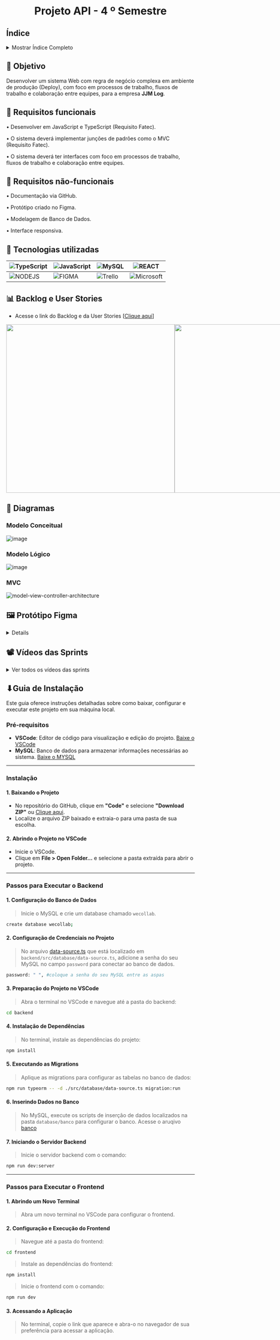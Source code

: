 <h1 align="center"> Projeto API - 4  º Semestre </h1>

## Índice
<details>
  <summary>Mostrar Índice Completo</summary>

* [Objetivo](#-objetivo)
* [Requisitos funcionais](#-requisitos-funcionais)
* [Requisitos não-funcionais](#-requisitos-não-funcionais)
* [Tecnologias Utilizadas](#-tecnologias-utilizadas)
* [Backlog e User Stories](#-backlog-e-user-stories)
* [Diagramas](#-diagramas)
* [Protótipo Figma](#-protótipo-figma)
* [Vídeos das Sprints](#️-vídeos-das-sprints)
* [Guia de Instalação](#guia-de-instalação)

</details>


## 🎯 Objetivo
Desenvolver um sistema Web com regra de negócio complexa em ambiente de produção (Deploy), com foco em processos de trabalho, fluxos de trabalho e colaboração entre equipes, para a empresa **JJM Log**.

## 📍 Requisitos funcionais
•	Desenvolver em JavaScript e TypeScript (Requisito Fatec).

•	O sistema deverá implementar junções de padrões como o MVC (Requisito Fatec).

•	O sistema deverá ter interfaces com foco em processos de trabalho, fluxos de trabalho e colaboração entre equipes.

## 📍 Requisitos não-funcionais
•	Documentação via GitHub.

•	Protótipo criado no Figma.

•	Modelagem de Banco de Dados.

•	Interface responsiva. 


## 🔧 Tecnologias utilizadas

| ![TypeScript](https://img.shields.io/badge/-TypeScript-0D1117?style=for-the-badge&logo=typescript) | ![JavaScript](https://img.shields.io/badge/-JavaScript-0D1117?style=for-the-badge&logo=javascript) | ![MySQL](https://img.shields.io/badge/-MySQL-0D1117?style=for-the-badge&logo=mysql) | ![REACT](https://img.shields.io/badge/React-0D1117?style=for-the-badge&logo=react) |
| --- | --- | --- | --- |
| ![NODEJS](https://img.shields.io/badge/NodeJS-0D1117?style=for-the-badge&logo=javascript) | ![FIGMA](https://img.shields.io/badge/Figma-0D1117?style=for-the-badge&logo=figma) | ![Trello](https://img.shields.io/badge/Trello-0D1117?style=for-the-badge&logo=Trello) | ![Microsoft](https://img.shields.io/badge/Microsoft_Office-0D1117?style=for-the-badge&logo=microsoft-office) |


<span id="sprints">

## 📊 Backlog e User Stories

* Acesse o link do Backlog e da User Stories [[Clique aqui](https://docs.google.com/spreadsheets/d/1g18uVSJqFhiE9HOQwmeEbCcnJMawdrVH/edit?usp=sharing&ouid=116603387262938038555&rtpof=true&sd=true)]

<div style="display: flex;">
  <img src="https://github.com/user-attachments/assets/61ceab49-c9a7-4d8c-a5bf-4e2e964d9ad9" width="450"  />
  <img src="https://github.com/user-attachments/assets/43466187-9d3a-42a8-852e-3caf43cb5d3a" width="450" />
</div>

<span id="Diagrama de classes">
 
## 📁 Diagramas
### Modelo Conceitual
![image](https://github.com/user-attachments/assets/e662640a-980d-4403-9770-0b7c0be9a209)

### Modelo Lógico
![image](https://github.com/user-attachments/assets/304453c5-f21c-4051-b852-db7e22acf293)

### MVC
![model-view-controller-architecture](https://github.com/user-attachments/assets/8d0d6e5f-19f7-482a-a640-edb0a06bc0c3)


<span id="Vídeo">
  
 ## 🖼 Protótipo Figma

 <details>
https://www.figma.com/design/cLvxtdAwY5JHZP9VonyJeV/dashboard-(Copy)?node-id=0-1&t=DR6TnYwYdQLy0fZv-1
 </details>
  
## 📽️ Vídeos das Sprints

<details>
  <summary>Ver todos os vídeos das sprints</summary>

  ##### SPRINT 1 - Assistir ao vídeo da Sprint 1
  <div align="center">


https://github.com/user-attachments/assets/5a88baa1-954c-4877-bab0-7c3ef3dfdd97


  </div>

  ---
  
  ##### SPRINT 2 - Assistir ao vídeo da Sprint 2
  <div align="center">
   

https://github.com/user-attachments/assets/7563efdb-d8d6-45cf-85b5-071ceb0a85ca


  </div>

  ---
  
  ##### SPRINT 3 - Assistir ao vídeo da Sprint 3
  <div align="center">



https://github.com/user-attachments/assets/547da2f8-306b-4a3d-9580-b75a900d852b


    
  </div>

  ---
  
  ##### SPRINT 4 - O vídeo da Sprint 4 ainda não foi adicionado.
  <div align="center">
   
  </div>

</details>


## ⬇Guia de Instalação

Este guia oferece instruções detalhadas sobre como baixar, configurar e executar este projeto em sua máquina local.

### Pré-requisitos
- **VSCode**: Editor de código para visualização e edição do projeto. [Baixe o VSCode](https://code.visualstudio.com/download)
- **MySQL**: Banco de dados para armazenar informações necessárias ao sistema. [Baixe o MYSQL](https://dev.mysql.com/downloads/installer/)

---

### Instalação

#### 1. Baixando o Projeto
- No repositório do GitHub, clique em **"Code"** e selecione **"Download ZIP"** ou [Clique aqui](https://github.com/Equipe-Meta-Code/WE-COLEB-JJM-Log/archive/refs/heads/main.zip).
- Localize o arquivo ZIP baixado e extraia-o para uma pasta de sua escolha.

#### 2. Abrindo o Projeto no VSCode
- Inicie o VSCode.
- Clique em **File > Open Folder...** e selecione a pasta extraída para abrir o projeto.

---

### Passos para Executar o Backend
  
#### 1. Configuração do Banco de Dados
> Inicie o MySQL e crie um database chamado `wecollab`.
  ```bash
  create database wecollab;
  ```  

#### 2. Configuração de Credenciais no Projeto
> No arquivo [data-source.ts](./backend/src/database/data-source.ts) que está localizado em `backend/src/database/data-source.ts`, adicione a senha do seu MySQL no campo `password` para conectar ao banco de dados.
  ```bash
  password: " ", #coloque a senha do seu MySQL entre as aspas
  ```  

#### 3. Preparação do Projeto no VSCode
> Abra o terminal no VSCode e navegue até a pasta do backend:
  ```bash
  cd backend
  ```
#### 4. Instalação de Dependências
> No terminal, instale as dependências do projeto:
  ```bash
  npm install
  ```
#### 5. Executando as Migrations
> Aplique as migrations para configurar as tabelas no banco de dados:
  ```bash
  npm run typeorm -- -d ./src/database/data-source.ts migration:run
  ```
#### 6. Inserindo Dados no Banco
> No MySQL, execute os scripts de inserção de dados localizados na pasta `database/banco` para configurar o banco.
> Acesse o aruqivo [banco](./database/banco)
  
#### 7. Iniciando o Servidor Backend
> Inicie o servidor backend com o comando:
  ```bash
  npm run dev:server
  ```

---

###  Passos para Executar o Frontend
    
#### 1. Abrindo um Novo Terminal
> Abra um novo terminal no VSCode para configurar o frontend.

#### 2. Configuração e Execução do Frontend
> Navegue até a pasta do frontend:
  ```bash
  cd frontend
  ```
> Instale as dependências do frontend:
  ```bash
  npm install
  ```
> Inicie o frontend com o comando:
  ```bash
  npm run dev
  ```
#### 3. Acessando a Aplicação
> No terminal, copie o link que aparece e abra-o no navegador de sua preferência para acessar a aplicação.
